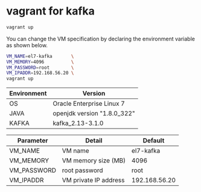 # vagrant for kafka

```bash
vagrant up
```

You can change the VM specification by declaring the environment variable as shown below.
```bash
VM_NAME=el7-kafka       \
VM_MEMORY=4096          \
VM_PASSWORD=root        \
VM_IPADDR=192.168.56.20 \
vagrant up
```

| Environment | Version |
|---|---|
| OS | Oracle Enterprise Linux 7 |
| JAVA | openjdk version "1.8.0_322" |
| KAFKA | kafka_2.13-3.1.0 |

| Parameter | Detail | Default |
|---|---|---|
| VM_NAME | VM name | el7-kafka |
| VM_MEMORY | VM memory size (MB) | 4096 |
| VM_PASSWORD | root password | root |
| VM_IPADDR| VM private IP address | 192.168.56.20 |
